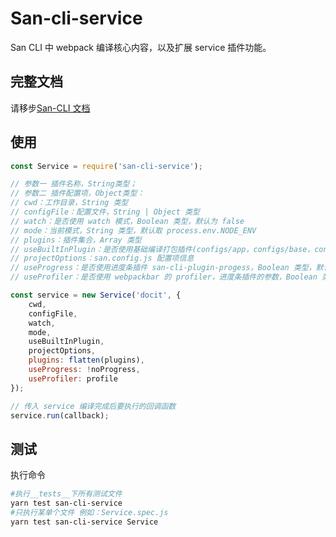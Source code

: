 # San-cli-service

San CLI 中 webpack 编译核心内容，以及扩展 service 插件功能。

## 完整文档

请移步[San-CLI 文档](https://ecomfe.github.io/san-cli)

## 使用

```js
const Service = require('san-cli-service');

// 参数一 插件名称，String类型；
// 参数二 插件配置项，Object类型：
// cwd：工作目录，String 类型
// configFile：配置文件，String | Object 类型
// watch：是否使用 watch 模式，Boolean 类型，默认为 false
// mode：当前模式，String 类型，默认取 process.env.NODE_ENV
// plugins：插件集合，Array 类型
// useBuiltInPlugin：是否使用基础编译打包插件(configs/app，configs/base，configs/css，configs/optimization)，Boolean 类型，默认为 true
// projectOptions：san.config.js 配置项信息
// useProgress：是否使用进度条插件 san-cli-plugin-progess，Boolean 类型，默认为 true
// useProfiler：是否使用 webpackbar 的 profiler，进度条插件的参数，Boolean 类型，默认为 true

const service = new Service('docit', {
    cwd,
    configFile,
    watch,
    mode,
    useBuiltInPlugin,
    projectOptions,
    plugins: flatten(plugins),
    useProgress: !noProgress,
    useProfiler: profile
});

// 传入 service 编译完成后要执行的回调函数
service.run(callback);
```

## 测试

执行命令

```bash
#执行__tests__下所有测试文件
yarn test san-cli-service
#只执行某单个文件 例如：Service.spec.js
yarn test san-cli-service Service
```
